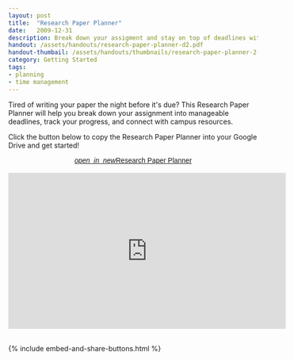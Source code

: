 ```yaml
---
layout: post
title:  "Research Paper Planner"
date:   2009-12-31
description: Break down your assigment and stay on top of deadlines with this useful planner! 
handout: /assets/handouts/research-paper-planner-d2.pdf
handout-thumbail: /assets/handouts/thumbnails/research-paper-planner-2-tn.png
category: Getting Started
tags:
- planning
- time management
---
```


<p class="intro">Tired of writing your paper the night before it's due? This Research Paper Planner will help you break down your assignment into manageable deadlines, track your progress, and connect with campus resources.</p>

<p>Click the button below to copy the Research Paper Planner into your Google Drive and get started!</p>

<center><a class="waves-effect waves-light btn-large light-blue darken-3" href="https://docs.google.com/spreadsheets/d/1lbyfLTPHUQWUuQWYNh9sEMSVeTSsIl3hIvTGUmmjA68/copy?copyComments=true" style="center; font-family:arial; font-size:100%;" target="_blank"><i class="material-icons right">open_in_new</i>Research Paper Planner</a></center>

<br>

<div class="video-container">
    <iframe width="560" height="315" src="https://www.youtube.com/embed/hhv8PIFHvek" frameborder="0" allowfullscreen></iframe>
</div>

<br>

{% include embed-and-share-buttons.html %}

<!--
### Tips

<ul class="collapsible" data-collapsible="expandable">
    <li>
      <div class="collapsible-header"><i class="material-icons">ondemand_video</i>Need help generating questions? Check out our quick video tutorial on developing a research question:</div>
      <div class="collapsible-body"><iframe width="100%" height="315" src="https://www.youtube.com/embed/jj-F6YVtsxI?list=PLV8eqWoGXke5D5bmwscUhow1RJKWZmMRZ" frameborder="0" allowfullscreen></iframe></div>
    </li>
    <li>
      <div class="collapsible-header"><i class="material-icons">ondemand_video</i>Want to see some examples of undergraduate research projects at UCLA? <em>From the lab to the studio</em> shows how UCLA students are exploring their passions in their research:</div>
      <div class="collapsible-body"><iframe width="100%" height="315" src="https://www.youtube.com/embed/ZEoosFwqi-Q?list=PLV8eqWoGXke5D5bmwscUhow1RJKWZmMRZ" frameborder="0" allowfullscreen></iframe></div>
    </li>
    <li>
      <div class="collapsible-header"><i class="material-icons">forum</i>Want to talk about it? Set up a <em>free research consultation</em> to get help developing your ideas:</div>
      <div class="collapsible-body">
        <p>Ask a librarian <a href="http://library.ucla.edu/questions" target="_blank">24/7 chat service</a>.</p>
          <p>Set up a <a href="http://library.ucla.edu/questions" target="_blank">research consultation at a UCLA Library</a>.</p>
      </div>
    </li>
  </ul>
  -->
